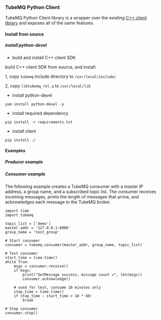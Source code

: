 ### TubeMQ Python Client
TubeMQ Python Client library is a wrapper over the existing [C++ client library](https://github.com/apache/incubator-tubemq/tree/master/tubemq-client-twins/tubemq-client-cpp/) and exposes all of the same features.

#### Install from source
##### install python-devel
- build and install C++ client SDK

build C++ client SDK from source, and install:

1, copy `tubemq` include directory  to `/usr/local/include/`

2, copy `libtubemq_rel.a` to `/usr/local/lib`
&nbsp;

- install python-devel
```
yum install python-devel -y
```
- install required dependency
```
pip install -r requirements.txt
```

- install client
```
pip install ./
```

#### Examples
##### Producer example
##### Consumer example

The following example creates a TubeMQ consumer with a master IP address, a group name, and a subscribed topic list. The consumer receives incoming messages, prints the length of messages that arrive, and acknowledges each message to the TubeMQ broker.
```
import time
import tubemq

topic_list = ['demo']
master_addr = '127.0.0.1:8000'
group_name = 'test_group'

# Start consumer
consumer = tubemq.consumer(master_addr, group_name, topic_list)

# Test consumer
start_time = time.time()
while True:
    msgs = consumer.receive()
    if msgs:
        print("GetMessage success, msssage count =", len(msgs))
        consumer.acknowledge()

    # used for test, consume 10 minutes only
    stop_time = time.time()
    if stop_time - start_time > 10 * 60:
        break

# Stop consumer
consumer.stop()
```
